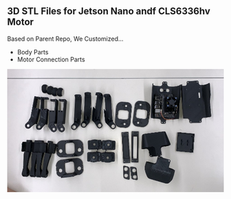 ## 3D STL Files for Jetson Nano andf CLS6336hv Motor

Based on Parent Repo, We Customized...

- Body Parts 
- Motor Connection Parts

![All Parts](../Images/STL_Parts.jpg)